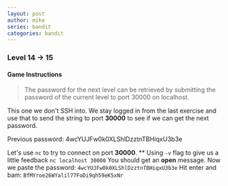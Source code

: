 ```yaml
---
layout: post
author: mike
series: bandit
categories: bandit 
---
```

### Level 14 -> 15
#### Game Instructions
> The password for the next level can be retrieved by submitting the password of the current level to port 30000 on localhost.

This one we don't SSH into. We stay logged in from the last exercise and use that to send the string to port **30000** to see if we can get the next password.

Previous password: 4wcYUJFw0k0XLShlDzztnTBHiqxU3b3e

Let's use `nc` to try to connect on port **30000**.
** Using `-v` flag to give us a little feedback
`nc localhost 30000`
You should get an **open** message.
Now we paste the password:
`4wcYUJFw0k0XLShlDzztnTBHiqxU3b3e`
Hit enter and bam: `BfMYroe26WYalil77FoDi9qh59eK5xNr`
